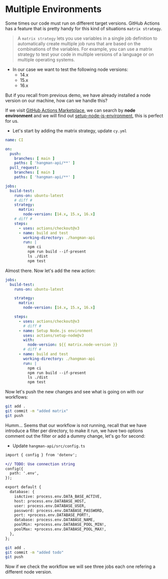 # Multiple Environments

Some times our code must run on different target versions. GitHub Actions has a feature that is pretty handy for this kind of situations `matrix strategy`.

> A `matrix strategy` lets you use variables in a single job definition to automatically create multiple job runs that are based on the combinations of the variables. For example, you can use a matrix strategy to test your code in multiple versions of a language or on multiple operating systems.

* In our case we want to test the following node versions:
    - 14.x
    - 15.x 
    - 16.x

But if you recall from previous demo, we have already installed a node version on our machine, how can we handle this?

If we visit [GitHub Actions Marketplace](https://github.com/marketplace?type=actions), we can search by **node environment** and we will find out [setup-node-js-environment](https://github.com/marketplace/actions/setup-node-js-environment), this is perfect for us.

* Let's start by adding the matrix strategy, update `cy.yml`

```yml
name: CI 

on:
  push:
    branches: [ main ]
    paths: [ 'hangman-api/**' ]
  pull_request:
    branches: [ main ]
    paths: [ 'hangman-api/**' ]

jobs:
  build-test:
    runs-on: ubuntu-latest
    # diff #
    strategy:
      matrix:
        node-version: [14.x, 15.x, 16.x]
    # diff #
    steps:
      - uses: actions/checkout@v3
      - name: build and test
        working-directory: ./hangman-api
        run: |
          npm ci 
          npm run build --if-present
          ls ./dist
          npm test

```

Almost there. Now let's add the new action:

```yaml
jobs:
  build-test:
    runs-on: ubuntu-latest

    strategy:
      matrix:
        node-version: [14.x, 15.x, 16.x]

    steps:
      - uses: actions/checkout@v3
        # diff #
      - name: Setup Node.js environment
        uses: actions/setup-node@v3
        with:
          node-version: ${{ matrix.node-version }}
        # diff #
      - name: build and test
        working-directory: ./hangman-api
        run: |
          npm ci 
          npm run build --if-present
          ls ./dist
          npm test

```

Now let's push the new changes and see what is going on with our workflows:

```bash
git add .
git commit -m "added matrix"
git push
```

Humm... Seems that our workflow is not running, recall that we have introduce a filter per directory, to make it run, we have two options comment out the filter or add a dummy change, let's go for second:

* Update `hangman-api/src/config.ts`

```diff
import { config } from 'dotenv';

+// TODO: Use connection string
config({
  path: '.env',
});

export default {
  database: {
    isActive: process.env.DATA_BASE_ACTIVE,
    host: process.env.DATABASE_HOST,
    user: process.env.DATABASE_USER,
    password: process.env.DATABASE_PASSWORD,
    port: +process.env.DATABASE_PORT!,
    database: process.env.DATABASE_NAME,
    poolMin: +process.env.DATABASE_POOL_MIN!,
    poolMax: +process.env.DATABASE_POOL_MAX!,
  },
};

```

```bash
git add .
git commit -m "added todo"
git push
```

Now if we check the workflow we will see three jobs each one refering a different node version.
